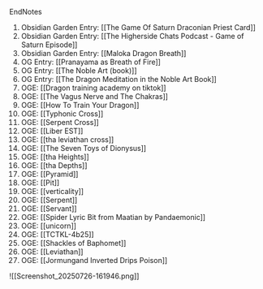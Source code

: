 


EndNotes
1. Obsidian Garden Entry: [[The Game Of Saturn Draconian Priest Card]]
2. Obsidian Garden Entry: [[The Higherside Chats Podcast - Game of Saturn Episode]]
3. Obsidian Garden Entry: [[Maloka Dragon Breath]]
4. OG Entry: [[Pranayama as Breath of Fire]]
5. OG Entry: [[The Noble Art (book)]]
6. OG Entry: [[The Dragon Meditation in the Noble Art Book]]
7. OGE: [[Dragon training academy on tiktok]]
8. OGE: [[The Vagus Nerve and The Chakras]]
9. OGE: [[How To Train Your Dragon]]
10. OGE: [[Typhonic Cross]] 
11. OGE: [[Serpent Cross]]
12. OGE: [[Liber EST]]
13. OGE: [[tha leviathan cross]]
14. OGE: [[The Seven Toys of Dionysus]]
15. OGE: [[tha Heights]]
16. OGE: [[tha Depths]]
17. OGE: [[Pyramid]]
18. OGE: [[Pit]]
19. OGE: [[verticality]]
20. OGE: [[Serpent]]
21. OGE: [[Servant]]
22. OGE: [[Spider Lyric Bit from Maatian by Pandaemonic]]
23. OGE: [[unicorn]]
24. OGE: [[TCTKL-4b25]]
25. OGE: [[Shackles of Baphomet]]
26. OGE: [[Leviathan]]
27. OGE: [[Jormungand Inverted Drips Poison]]


![[Screenshot_20250726-161946.png]]
